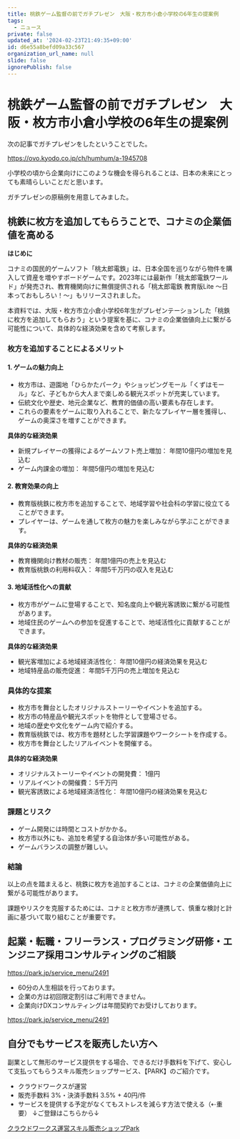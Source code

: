 ```yaml
---
title: 桃鉄ゲーム監督の前でガチプレゼン　大阪・枚方市小倉小学校の6年生の提案例
tags:
  - ニュース
private: false
updated_at: '2024-02-23T21:49:35+09:00'
id: d6e55a8befd09a33c567
organization_url_name: null
slide: false
ignorePublish: false
---
```


# 桃鉄ゲーム監督の前でガチプレゼン　大阪・枚方市小倉小学校の6年生の提案例

次の記事でガチプレゼンをしたということでした。

https://ovo.kyodo.co.jp/ch/humhum/a-1945708

小学校の頃から企業向けにこのような機会を得られることは、日本の未来にとっても素晴らしいことだと思います。

ガチプレゼンの原稿例を用意してみました。

## 桃鉄に枚方を追加してもらうことで、コナミの企業価値を高める

**はじめに**

コナミの国民的ゲームソフト「桃太郎電鉄」は、日本全国を巡りながら物件を購入して資産を増やすボードゲームです。2023年には最新作「桃太郎電鉄ワールド」が発売され、教育機関向けに無償提供される「桃太郎電鉄 教育版Lite ～日本っておもしろい！～」もリリースされました。

本資料では、大阪・枚方市立小倉小学校6年生がプレゼンテーションした「桃鉄に枚方を追加してもらおう」という提案を基に、コナミの企業価値向上に繋がる可能性について、具体的な経済効果を含めて考察します。

### 枚方を追加することによるメリット

#### 1. ゲームの魅力向上

* 枚方市は、遊園地「ひらかたパーク」やショッピングモール「くずはモール」など、子どもから大人まで楽しめる観光スポットが充実しています。
* 伝統文化や歴史、地元企業など、教育的価値の高い要素も存在します。
* これらの要素をゲームに取り入れることで、新たなプレイヤー層を獲得し、ゲームの奥深さを増すことができます。

**具体的な経済効果**

* 新規プレイヤーの獲得によるゲームソフト売上増加： 年間10億円の増加を見込む
* ゲーム内課金の増加： 年間5億円の増加を見込む

#### 2. 教育効果の向上

* 教育版桃鉄に枚方市を追加することで、地域学習や社会科の学習に役立てることができます。
* プレイヤーは、ゲームを通して枚方の魅力を楽しみながら学ぶことができます。

**具体的な経済効果**

* 教育機関向け教材の販売： 年間1億円の売上を見込む
* 教育版桃鉄の利用料収入： 年間5千万円の収入を見込む

#### 3. 地域活性化への貢献

* 枚方市がゲームに登場することで、知名度向上や観光客誘致に繋がる可能性があります。
* 地域住民のゲームへの参加を促進することで、地域活性化に貢献することができます。

**具体的な経済効果**

* 観光客増加による地域経済活性化： 年間10億円の経済効果を見込む
* 地域特産品の販売促進： 年間5千万円の売上増加を見込む

### 具体的な提案

* 枚方市を舞台としたオリジナルストーリーやイベントを追加する。
* 枚方市の特産品や観光スポットを物件として登場させる。
* 地域の歴史や文化をゲーム内で紹介する。
* 教育版桃鉄では、枚方市を題材とした学習課題やワークシートを作成する。
* 枚方市を舞台としたリアルイベントを開催する。

**具体的な経済効果**

* オリジナルストーリーやイベントの開発費： 1億円
* リアルイベントの開催費： 5千万円
* 観光客誘致による地域経済活性化： 年間10億円の経済効果を見込む

### 課題とリスク

* ゲーム開発には時間とコストがかかる。
* 枚方市以外にも、追加を希望する自治体が多い可能性がある。
* ゲームバランスの調整が難しい。

### 結論

以上の点を踏まえると、桃鉄に枚方を追加することは、コナミの企業価値向上に繋がる可能性があります。

課題やリスクを克服するためには、コナミと枚方市が連携して、慎重な検討と計画に基づいて取り組むことが重要です。



## 起業・転職・フリーランス・プログラミング研修・エンジニア採用コンサルティングのご相談


https://park.jp/service_menu/2491


- 60分の人生相談を行っております。
- 企業の方は初回限定割引はご利用できません。
- 企業向けDXコンサルティングは年間契約でお受けしております。


https://park.jp/service_menu/2491



## 自分でもサービスを販売したい方へ

副業として無形のサービス提供をする場合、できるだけ手数料を下げて、安心して支払ってもらうスキル販売ショップサービス、【PARK】のご紹介です。

- クラウドワークスが運営
- 販売手数料 3%・決済手数料 3.5% + 40円/件
- サービスを提供する予定がなくてもストレスを減らす方法で使える（⇠重要）
↓ご登録はこちらから↓

[クラウドワークス運営スキル販売ショップPark](https://park.jp/?outer_ref=INV-BU076T "クラウドワークス運営のスキル販売ショップPark")

